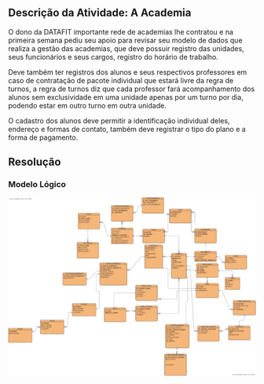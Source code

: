 ## Descrição da Atividade: A Academia

O dono da DATAFIT importante rede de academias lhe contratou e na primeira semana pediu seu apoio para revisar seu modelo de dados que realiza a gestão das academias, que deve possuir registro das unidades,
seus funcionários e seus cargos, registro do horário de trabalho.

Deve também ter registros dos alunos e seus respectivos professores em caso de contratação de pacote individual que estará livre da regra de turnos, a regra de turnos diz que cada professor fará
acompanhamento dos alunos sem exclusividade em uma unidade apenas por um turno por dia, podendo estar em outro turno em outra unidade.

O cadastro dos alunos deve permitir a identificação individual deles, endereço e formas de contato, também deve registrar o tipo do plano e a forma de pagamento.

## Resolução

### Modelo Lógico

![](img/projeto_academia.jpg)
